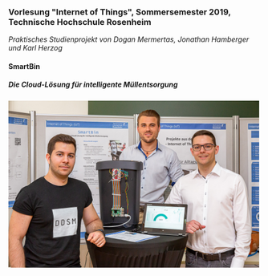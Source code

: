 ### Vorlesung "Internet of Things", Sommersemester 2019, Technische Hochschule Rosenheim
*Praktisches Studienprojekt von Dogan Mermertas, Jonathan Hamberger und Karl Herzog*

#### SmartBin
##### Die Cloud-Lösung für intelligente Müllentsorgung

<img width="500px" src="https://github.com/mr-duke/smartbin/raw/master/Documents/SmartBin/2019.07.06_Projektmesse_Digitalisierung_Hochschule_Rosenheim_Foto_Claus_Rammel_9199.jpg"/>
